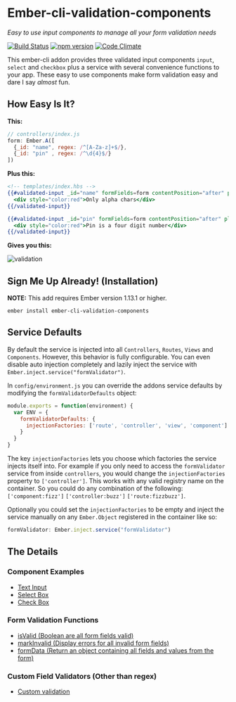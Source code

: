 # Ember-cli-validation-components
*Easy to use input components to manage all your form validation needs*

[![Build Status](https://travis-ci.org/JarrodCTaylor/ember-cli-validation-components.svg?branch=master)](https://travis-ci.org/JarrodCTaylor/ember-cli-validation-components) [![npm version](https://badge.fury.io/js/ember-cli-validation-components.svg)](http://badge.fury.io/js/ember-cli-validation-components) [![Code Climate](https://codeclimate.com/github/JarrodCTaylor/ember-cli-validation-components/badges/gpa.svg)](https://codeclimate.com/github/JarrodCTaylor/ember-cli-validation-components)


This ember-cli addon provides three validated input components `input`,
`select` and `checkbox` plus a service with several convenience functions to your
app. These easy to use components make form validation easy and dare I say *almost* fun.

## How Easy Is It?
**This:**

``` javascript
// controllers/index.js
form: Ember.A([
  {_id: "name", regex: /^[A-Za-z]+$/},
  {_id: "pin" , regex: /^\d{4}$/}
])
```

**Plus this:**
``` handlebars
<!-- templates/index.hbs -->
{{#validated-input _id="name" formFields=form contentPosition="after" placeholder="Name"}}
  <div style="color:red">Only alpha chars</div>
{{/validated-input}}

{{#validated-input _id="pin" formFields=form contentPosition="after" placeholder="Pin Number"}}
  <div style="color:red">Pin is a four digit number</div>
{{/validated-input}}
```

**Gives you this:**

![validation](https://cloud.githubusercontent.com/assets/4416952/7115973/31a82c6a-e1b3-11e4-9402-667cbab38d82.gif)

## Sign Me Up Already! (Installation)

**NOTE:** This add requires Ember version 1.13.1 or higher.

``` shell
ember install ember-cli-validation-components
```

## Service Defaults
By default the service is injected into all `Controllers`, `Routes`, `Views`
and `Components`.  However, this behavior is fully configurable. You can even
disable auto injection completely and lazily inject the service with
`Ember.inject.service("formValidator")`.

In `config/environment.js` you can override the addons service defaults by modifying the
`formValidatorDefaults` object:

```javascript
module.exports = function(environment) {
  var ENV = {
    formValidatorDefaults: {
      injectionFactories: ['route', 'controller', 'view', 'component']
    }
  }
}
```

The key `injectionFactories` lets you choose which factories the service
injects itself into.  For example if you only need to access the
`formValidator` service from inside `controllers`, you would change the
`injectionFactories` property to `['controller']`. This works with any valid
registry name on the container. So you could do any combination of the
following: `['component:fizz']` `['controller:buzz']` `['route:fizzbuzz']`.

Optionally you could set the `injectionFactories` to be empty and inject the
service manually on any `Ember.Object` registered in the container like so:

```javascript
formValidator: Ember.inject.service("formValidator")
```

## The Details

### Component Examples

- [Text Input](https://github.com/JarrodCTaylor/ember-cli-validation-components/wiki/Text-Input)
- [Select Box](https://github.com/JarrodCTaylor/ember-cli-validation-components/wiki/Select-Input)
- [Check Box](https://github.com/JarrodCTaylor/ember-cli-validation-components/wiki/Checkbox)

### Form Validation Functions

- [isValid (Boolean are all form fields valid)](https://github.com/JarrodCTaylor/ember-cli-validation-components/wiki/isValid-Function)
- [markInvalid (Display errors for all invalid form fields)](https://github.com/JarrodCTaylor/ember-cli-validation-components/wiki/markInvalid)
- [formData (Return an object containing all fields and values from the form)](https://github.com/JarrodCTaylor/ember-cli-validation-components/wiki/formData)

### Custom Field Validators (Other than regex)

- [Custom validation](https://github.com/JarrodCTaylor/ember-cli-validation-components/wiki/Custom-field-validators)
